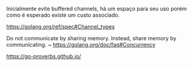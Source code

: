 Inicialmente evite buffered channels, há um espaço para seu uso porém como é esperado existe um custo associado.

https://golang.org/ref/spec#Channel_types

Do not communicate by sharing memory. Instead, share memory by communicating. ~ https://golang.org/doc/faq#Concurrency

https://go-proverbs.github.io/